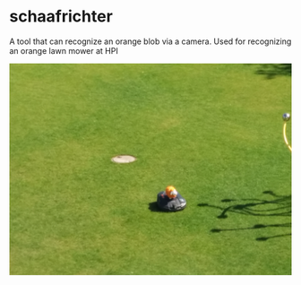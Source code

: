 # schaafrichter
A tool that can recognize an orange blob via a camera. Used for recognizing an orange lawn mower at HPI

![sheep image](sheep.jpg)
